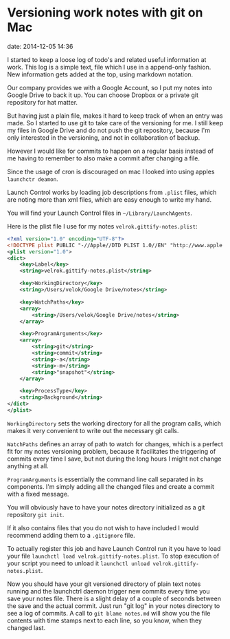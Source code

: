 # Versioning work notes with git on Mac

date: 2014-12-05 14:36

I started to keep a loose log of todo's and related useful information at work.
This log is a simple text, file which I use in a append-only fashion.
New information gets added at the top, using markdown notation.

Our company provides we with a Google Account, so I put my notes into
Google Drive to back it up. You can choose Dropbox or a private git repository
for hat matter.

But having just a plain file, makes it hard to keep track of when an entry was
made. So I started to use git to take care of the versioning for me.
I still keep my files in Google Drive and do not push the git repository, 
because I'm only
interested in the versioning, and not in collaboration of backup.

However I would like for commits to happen on a regular basis instead of me
having to remember to also make a commit after changing a file.

Since the usage of cron is discouraged on mac I looked into using apples 
`launchctr deamon`.

Launch Control works by loading job descriptions from `.plist` files, which
are noting more than xml files, which are easy enough to write my hand.

You will find your Launch Control files in `~/Library/LaunchAgents`.

Here is the plist file I use for my notes `velrok.gittify-notes.plist`:

```xml
<?xml version="1.0" encoding="UTF-8"?>
<!DOCTYPE plist PUBLIC "-//Apple//DTD PLIST 1.0//EN" "http://www.apple.com/DTDs/PropertyList-1.0.dtd">
<plist version="1.0">
<dict>
    <key>Label</key>
    <string>velrok.gittify-notes.plist</string>

    <key>WorkingDirectory</key>
    <string>/Users/velok/Google Drive/notes</string>

    <key>WatchPaths</key>
    <array>
        <string>/Users/velok/Google Drive/notes</string>
    </array>

    <key>ProgramArguments</key>
    <array>
        <string>git</string>
        <string>commit</string>
        <string>-a</string>
        <string>-m</string>
        <string>"snapshot"</string>
    </array>

    <key>ProcessType</key>
    <string>Background</string>
</dict>
</plist>
```

`WorkingDirectory` sets the working directory for all the program calls, which
makes it very convenient to write out the necessary git calls.

`WatchPaths` defines an array of path to watch for changes, which is a
perfect fit for my notes versioning problem, because it facilitates the triggering
of commits every time I save, but not during the long hours I might not change 
anything at all.

`ProgramArguments` is essentially the command line call separated in its components.
I'm simply adding all the changed files and create a commit with a fixed message.

You will obviously have to have your notes directory initialized as a 
git repository `git init`.

If it also contains files that you do not wish to have included I would recommend
adding them to a `.gitignore` file.

To actually register this job and have Launch Control run it you have to load
your file `launchctl load velrok.gittify-notes.plist`.
To stop execution of your script you need to unload it 
`launchctl unload velrok.gittify-notes.plist`.

Now you should have your git versioned directory of plain text notes
running and the launchctrl daemon trigger new commits every time you save
your notes file. There is a slight delay of a couple of seconds between the
save and the actual commit. Just run "git log" in your notes directory to see
a log of commits.
A call to `git blame notes.md` will show you the file contents with
time stamps next to each line, so you know, when they changed last.

